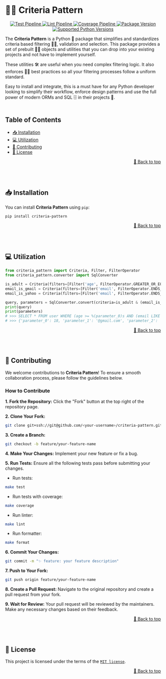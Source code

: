 <a name="readme-top"></a>

# 🤏🏻 Criteria Pattern

<p align="center">
    <a href="https://github.com/adriamontoto/criteria-pattern/actions/workflows/test.yaml?event=push&branch=master" target="_blank">
        <img src="https://github.com/adriamontoto/criteria-pattern/actions/workflows/test.yaml/badge.svg?event=push&branch=master" alt="Test Pipeline">
    </a>
    <a href="https://github.com/adriamontoto/criteria-pattern/actions/workflows/lint.yaml?event=push&branch=master" target="_blank">
        <img src="https://github.com/adriamontoto/criteria-pattern/actions/workflows/lint.yaml/badge.svg?event=push&branch=master" alt="Lint Pipeline">
    </a>
        <a href="https://coverage-badge.samuelcolvin.workers.dev/redirect/adriamontoto/criteria-pattern" target="_blank">
        <img src="https://coverage-badge.samuelcolvin.workers.dev/adriamontoto/criteria-pattern.svg" alt="Coverage Pipeline">
    </a>
    <a href="https://pypi.org/project/criteria-pattern" target="_blank">
        <img src="https://img.shields.io/pypi/v/criteria-pattern?color=%2334D058&label=pypi%20package" alt="Package Version">
    </a>
    <a href="https://pypi.org/project/criteria-pattern/" target="_blank">
        <img src="https://img.shields.io/pypi/pyversions/criteria-pattern.svg?color=%2334D058" alt="Supported Python Versions">
    </a>
</p>

The **Criteria Pattern** is a Python 🐍 package that simplifies and standardizes criteria based filtering 🤏🏻, validation and selection. This package provides a set of prebuilt 👷🏻 objects and utilities that you can drop into your existing projects and not have to implement yourself.

These utilities 🛠️ are useful when you need complex filtering logic. It also enforces 👮🏻 best practices so all your filtering processes follow a uniform standard.

Easy to install and integrate, this is a must have for any Python developer looking to simplify their workflow, enforce design patterns and use the full power of modern ORMs and SQL 🗄️ in their projects 🚀.
<br><br>

## Table of Contents

- [📥 Installation](#installation)
- [💻 Utilization](#utilization)
- [🤝 Contributing](#contributing)
- [🔑 License](#license)

<p align="right">
    <a href="#readme-top">🔼 Back to top</a>
</p><br><br>

<a name="installation"></a>

## 📥 Installation

You can install **Criteria Pattern** using `pip`:

```bash
pip install criteria-pattern
```

<p align="right">
    <a href="#readme-top">🔼 Back to top</a>
</p><br><br>

<a name="utilization"></a>

## 💻 Utilization

```python
from criteria_pattern import Criteria, Filter, FilterOperator
from criteria_pattern.converter import SqlConverter

is_adult = Criteria(filters=[Filter('age', FilterOperator.GREATER_OR_EQUAL, 18)])
email_is_gmail = Criteria(filters=[Filter('email', FilterOperator.ENDS_WITH, '@gmail.com')])
email_is_yahoo = Criteria(filters=[Filter('email', FilterOperator.ENDS_WITH, '@yahoo.com')])

query, parameters = SqlConverter.convert(criteria=is_adult & (email_is_gmail | email_is_yahoo), table='user')
print(query)
print(parameters)
# >>> SELECT * FROM user WHERE (age >= %(parameter_0)s AND (email LIKE '%%' || %(parameter_1)s OR email LIKE '%%' || %(parameter_2)s));
# >>> {'parameter_0': 18, 'parameter_1': '@gmail.com', 'parameter_2': '@yahoo.com'}
```

<p align="right">
    <a href="#readme-top">🔼 Back to top</a>
</p><br><br>

<a name="contributing"></a>

## 🤝 Contributing

We welcome contributions to **Criteria Pattern**! To ensure a smooth collaboration process, please follow the guidelines below.

### How to Contribute

**1. Fork the Repository:** Click the "Fork" button at the top right of the repository page.

**2. Clone Your Fork:**

```bash
git clone git+ssh://git@github.com/<your-username>/criteria-pattern.git
```

**3. Create a Branch:**

```bash
git checkout -b feature/your-feature-name
```

**4. Make Your Changes:** Implement your new feature or fix a bug.

**5. Run Tests:** Ensure all the following tests pass before submitting your changes.

- Run tests:

```bash
make test
```

- Run tests with coverage:

```bash
make coverage
```

- Run linter:

```bash
make lint
```

- Run formatter:

```bash
make format
```

**6. Commit Your Changes:**

```bash
git commit -m "✨ feature: your feature description"
```

**7. Push to Your Fork:**

```bash
git push origin feature/your-feature-name
```

**8. Create a Pull Request:** Navigate to the original repository and create a pull request from your fork.

**9. Wait for Review:** Your pull request will be reviewed by the maintainers. Make any necessary changes based on their feedback.

<p align="right">
    <a href="#readme-top">🔼 Back to top</a>
</p><br><br>

<a name="license"></a>

## 🔑 License

This project is licensed under the terms of the [`MIT license`](https://github.com/adriamontoto/criteria-pattern/blob/master/LICENSE.md).

<p align="right">
    <a href="#readme-top">🔼 Back to top</a>
</p>
